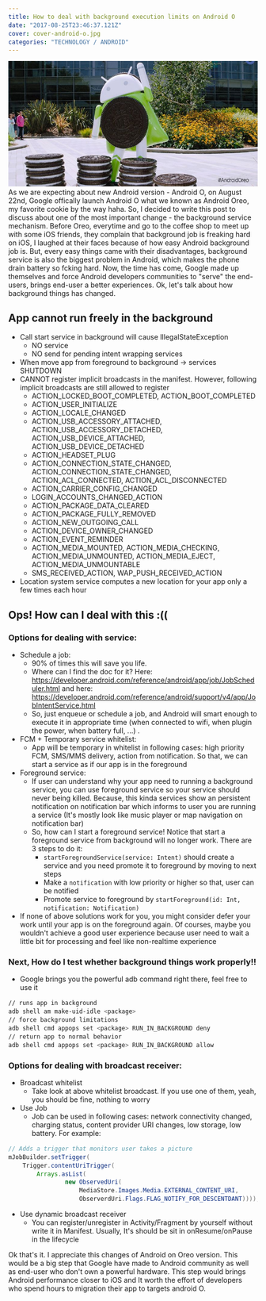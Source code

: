 ```yaml
---
title: How to deal with background execution limits on Android O
date: "2017-08-25T23:46:37.121Z"
cover: cover-android-o.jpg
categories: "TECHNOLOGY / ANDROID"
---
```


![](./cover-android-o.jpg)
As we are expecting about new Android version - Android O, on August 22nd, Google offically launch Android O what we known as Android Oreo, my favorite cookie by the way haha. So, I decided to write this post to discuss about one of the most important change - the background service mechanism. 
Before Oreo, everytime and go to the coffee shop to meet up with some iOS friends, they complain that background job is freaking hard on iOS, I laughed at their faces because of how easy Android background job is. But, every easy things came with their disadvantages, background service is also the biggest problem in Android, which makes the phone drain battery so fcking hard. Now, the time has come, Google made up themselves and force Android developers communities to "serve" the end-users, brings end-user a better experiences.
Ok, let's talk about how background things has changed. 

## App cannot run freely in the background 

- Call start service in background will cause IllegalStateException
    - NO service 
    - NO send for pending intent wrapping services
- When move app from foreground to background -> services SHUTDOWN
- CANNOT register implicit broadcasts in the manifest. However, following implicit broadcasts are still allowed to register
    - ACTION_LOCKED_BOOT_COMPLETED, ACTION_BOOT_COMPLETED
    - ACTION_USER_INITIALIZE
    - ACTION_LOCALE_CHANGED
    - ACTION_USB_ACCESSORY_ATTACHED, ACTION_USB_ACCESSORY_DETACHED, ACTION_USB_DEVICE_ATTACHED, ACTION_USB_DEVICE_DETACHED
    - ACTION_HEADSET_PLUG
    - ACTION_CONNECTION_STATE_CHANGED, ACTION_CONNECTION_STATE_CHANGED, ACTION_ACL_CONNECTED, ACTION_ACL_DISCONNECTED
    - ACTION_CARRIER_CONFIG_CHANGED
    - LOGIN_ACCOUNTS_CHANGED_ACTION
    - ACTION_PACKAGE_DATA_CLEARED
    - ACTION_PACKAGE_FULLY_REMOVED
    - ACTION_NEW_OUTGOING_CALL
    - ACTION_DEVICE_OWNER_CHANGED
    - ACTION_EVENT_REMINDER
    - ACTION_MEDIA_MOUNTED, ACTION_MEDIA_CHECKING, ACTION_MEDIA_UNMOUNTED, ACTION_MEDIA_EJECT, ACTION_MEDIA_UNMOUNTABLE
    - SMS_RECEIVED_ACTION, WAP_PUSH_RECEIVED_ACTION
-  Location system service computes a new location for your app only a few times each hour

## Ops! How can I deal with this :((

### Options for dealing with service:
- Schedule a job: 
    - 90% of times this will save you life. 
    - Where can I find the doc for it? Here: https://developer.android.com/reference/android/app/job/JobScheduler.html and here: https://developer.android.com/reference/android/support/v4/app/JobIntentService.html
    - So, just enqueue or schedule a job, and Android will smart enough to execute it in appropriate time (when connected to wifi, when plugin the power, when battery full, ...) .
- FCM  + Temporary service whitelist:
    - App will be temporary in whitelist in following cases: high priority FCM,  SMS/MMS delivery, action from notification. So that, we can start a service as if our app is in the foreground
- Foreground service:
    - If user can understand why your app need to running a background service, you can use foreground service so your service should never being killed. Because, this kinda services show an persistent notification on notification bar which informs to user you are running a service (It's mostly look like music player or map navigation on notification bar)
    - So, how can I start a foreground service! Notice that start a foreground service from background will no longer work. There are  3 steps to do it: 
        - `startForegroundService(service: Intent)` should create a service and you need promote it to foreground by moving to next steps
        - Make a `notification` with low priority or higher so that, user can be notified 
        - Promote service to foreground by `startForeground(id: Int, notification: Notification)`
- If none of above solutions work for you, you might consider defer your work until your app is on the foreground again. Of courses, maybe you wouldn't achieve a good user experience because user need to wait a little bit for processing and feel like non-realtime experience

### Next, How do I test whether background things work properly!!
- Google brings you the powerful adb command right there, feel free to use it 

```bash
// runs app in background
adb shell am make-uid-idle <package>
// force background limitations
adb shell cmd appops set <package> RUN_IN_BACKGROUND deny
// return app to normal behavior 
adb shell cmd appops set <package> RUN_IN_BACKGROUND allow
```

### Options for dealing with broadcast receiver:
- Broadcast whitelist
    - Take look at above whitelist broadcast. If you use one of them, yeah, you should be fine, nothing to worry 
- Use Job
    - Job can be used in following cases: network connectivity changed, charging status, content provider URI changes, low storage, low battery.  For example:
``` java
// Adds a trigger that monitors user takes a picture 
mJobBuilder.setTrigger(
    Trigger.contentUriTrigger(
        Arrays.asList(
                new ObservedUri(
                    MediaStore.Images.Media.EXTERNAL_CONTENT_URI,
                    ObserverdUri.Flags.FLAG_NOTIFY_FOR_DESCENTDANT))));
```
- Use dynamic broadcast receiver
    - You can register/unregister in Activity/Fragment by yourself without write it in Manifest. Usually, It's should be sit in onResume/onPause in the lifecycle 

Ok that's it. I appreciate this changes of Android on Oreo version. This would be a big step that Google have made to Android community as well as end-user who don't own a powerful hardware. This step would brings Android performance closer to iOS and It worth the effort of developers who spend hours to migration their app to targets android O.
